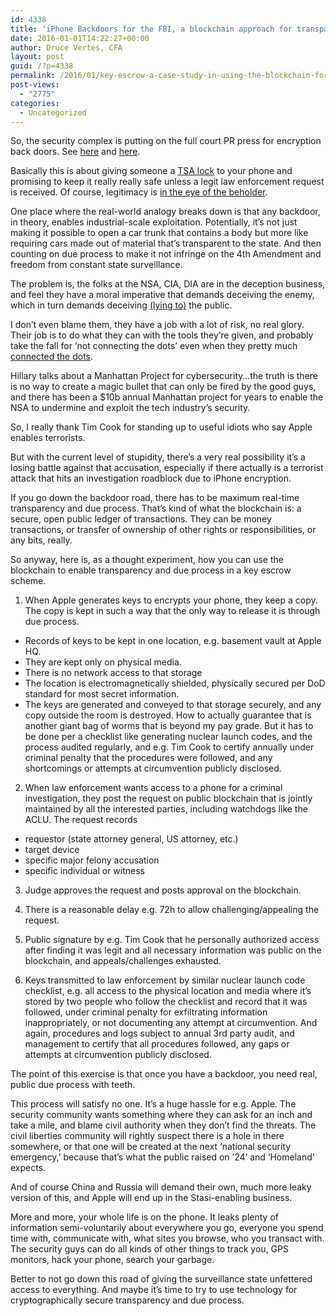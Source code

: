 ```yaml
---
id: 4338
title: 'iPhone Backdoors for the FBI, a blockchain approach for transparent due process, and why it’s a bad idea'
date: 2016-01-01T14:22:27+00:00
author: Druce Vertes, CFA
layout: post
guid: /?p=4338
permalink: /2016/01/key-escrow-a-case-study-in-using-the-blockchain-for-transparency/
post-views:
  - "2775"
categories:
  - Uncategorized
---
```

So, the security complex is putting on the full court PR press for encryption back doors. See [here](http://www.thedailybeast.com/articles/2015/12/28/manhattan-da-smartphone-encryption-foiled-120-criminal-cases.html) and [here](http://www.wsj.com/articles/fbi-seeks-to-reframe-encryption-debate-1451417252).

Basically this is about giving someone a [TSA lock](https://theintercept.com/2015/09/17/tsa-doesnt-really-care-luggage-locks-hacked/) to your phone and promising to keep it really really safe unless a legit law enforcement request is received. Of course, legitimacy is [in the eye of the beholder](https://theintercept.com/2015/12/30/spying-on-congress-and-israel-nsa-cheerleaders-discover-value-of-privacy-only-when-their-own-is-violated/).

One place where the real-world analogy breaks down is that any backdoor, in theory, enables industrial-scale exploitation. Potentially, it’s not just making it possible to open a car trunk that contains a body but more like requiring cars made out of material that’s transparent to the state. And then counting on due process to make it not infringe on the 4th Amendment and freedom from constant state surveillance.

The problem is, the folks at the NSA, CIA, DIA are in the deception business, and feel they have a moral imperative that demands deceiving the enemy, which in turn demands deceiving [(lying to)](http://thehill.com/policy/technology/241508-spy-head-had-absolutely-forgotten-about-nsa-program) the public.

I don’t even blame them, they have a job with a lot of risk, no real glory. Their job is to do what they can with the tools they’re given, and probably take the fall for ‘not connecting the dots’ even when they pretty much [connected the dots](http://www.nytimes.com/2012/09/11/opinion/the-bush-white-house-was-deaf-to-9-11-warnings.html?_r=0). 

Hillary talks about a Manhattan Project for cybersecurity…the truth is there is no way to create a magic bullet that can only be fired by the good guys, and there has been a $10b annual Manhattan project for years to enable the NSA to undermine and exploit the tech industry’s security. 

So, I really thank Tim Cook for standing up to useful idiots who say Apple enables terrorists.

But with the current level of stupidity, there’s a very real possibility it’s a losing battle against that accusation, especially if there actually is a terrorist attack that hits an investigation roadblock due to iPhone encryption.

If you go down the backdoor road, there has to be maximum real-time transparency and due process. That’s kind of what the blockchain is: a secure, open public ledger of transactions. They can be money transactions, or transfer of ownership of other rights or responsibilities, or any bits, really.

So anyway, here is, as a thought experiment, how you can use the blockchain to enable transparency and due process in a key escrow scheme.

1) When Apple generates keys to encrypts your phone, they keep a copy. The copy is kept in such a way that the only way to release it is through due process. 

  * Records of keys to be kept in one location, e.g. basement vault at Apple HQ. 
  * They are kept only on physical media. 
  * There is no network access to that storage 
  * The location is electromagnetically shielded, physically secured per DoD standard for most secret information. 
  * The keys are generated and conveyed to that storage securely, and any copy outside the room is destroyed. How to actually guarantee that is another giant bag of worms that is beyond my pay grade. But it has to be done per a checklist like generating nuclear launch codes, and the process audited regularly, and e.g. Tim Cook to certify annually under criminal penalty that the procedures were followed, and any shortcomings or attempts at circumvention publicly disclosed.

2) When law enforcement wants access to a phone for a criminal investigation, they post the request on public blockchain that is jointly maintained by all the interested parties, including watchdogs like the ACLU. The request records

  * requestor (state attorney general, US attorney, etc.)
  * target device
  * specific major felony accusation
  * specific individual or witness

3) Judge approves the request and posts approval on the blockchain.

4) There is a reasonable delay e.g. 72h to allow challenging/appealing the request.

5) Public signature by e.g. Tim Cook that he personally authorized access after finding it was legit and all necessary information was public on the blockchain, and appeals/challenges exhausted.

6) Keys transmitted to law enforcement by similar nuclear launch code checklist, e.g. all access to the physical location and media where it’s stored by two people who follow the checklist and record that it was followed, under criminal penalty for exfiltrating information inappropriately, or not documenting any attempt at circumvention. And again, procedures and logs subject to annual 3rd party audit, and management to certify that all procedures followed, any gaps or attempts at circumvention publicly disclosed.

The point of this exercise is that once you have a backdoor, you need real, public due process with teeth.

This process will satisfy no one. It’s a huge hassle for e.g. Apple. The security community wants something where they can ask for an inch and take a mile, and blame civil authority when they don’t find the threats. The civil liberties community will rightly suspect there is a hole in there somewhere, or that one will be created at the next ‘national security emergency,’ because that’s what the public raised on ’24’ and ‘Homeland’ expects.

And of course China and Russia will demand their own, much more leaky version of this, and Apple will end up in the Stasi-enabling business. 

More and more, your whole life is on the phone. It leaks plenty of information semi-voluntarily about everywhere you go, everyone you spend time with, communicate with, what sites you browse, who you transact with. The security guys can do all kinds of other things to track you, GPS monitors, hack your phone, search your garbage. 

Better to not go down this road of giving the surveillance state unfettered access to everything. And maybe it’s time to try to use technology for cryptographically secure transparency and due process.
